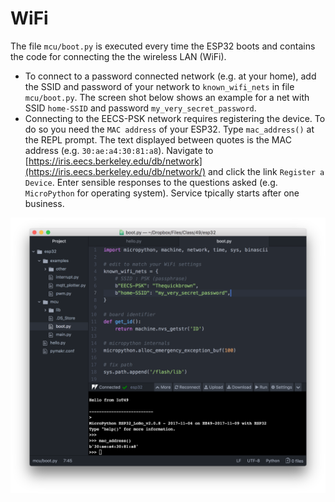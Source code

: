 # WiFi

The file `mcu/boot.py` is executed every time the ESP32 boots and contains the code for connecting the the wireless LAN (WiFi).

* To connect to a password connected network (e.g. at your home), add the SSID and password of your network to `known_wifi_nets` in file `mcu/boot.py`. The screen shot below shows an example for a net with SSID `home-SSID` and password `my_very_secret_password`.
* Connecting to the EECS-PSK network requires registering the device. To do so you need the `MAC address` of your ESP32. Type `mac_address()` at the REPL prompt. The text displayed between quotes is the MAC address (e.g. `30:ae:a4:30:81:a8`). Navigate to [https://iris.eecs.berkeley.edu/db/network](https://iris.eecs.berkeley.edu/db/network/) and click the link `Register a Device`. Enter sensible responses to the questions asked (e.g. `MicroPython` for operating system). Service tpically starts after one business.

![`boot.py` customization for WiFi access](boot.png)